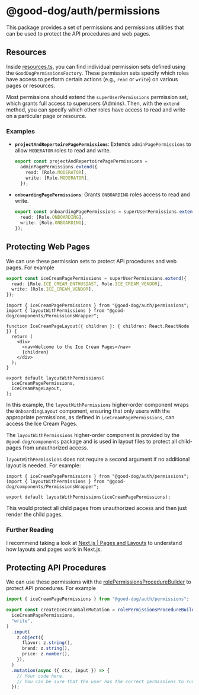 # @good-dog/auth/permissions

This package provides a set of permissions and permissions utilities that can be used to protect the API procedures and web pages.

## Resources

Inside [resources.ts](./resources.ts), you can find individual permission sets defined using the `GoodDogPermissionsFactory`. These permission sets specify which roles have access to perform certain actions (e.g., `read` or `write`) on various pages or resources.

Most permissions should extend the `superUserPermissions` permission set, which grants full access to superusers (Admins). Then, with the `extend` method, you can specify which other roles have access to read and write on a particular page or resource.

### Examples

- **`projectAndRepertoirePagePermissions`**: Extends `adminPagePermissions` to allow `MODERATOR` roles to read and write.

  ```ts
  export const projectAndRepertoirePagePermissions =
    adminPagePermissions.extend({
      read: [Role.MODERATOR],
      write: [Role.MODERATOR],
    });
  ```

- **`onboardingPagePermissions`**: Grants `ONBOARDING` roles access to read and write.

  ```ts
  export const onboardingPagePermissions = superUserPermissions.extend({
    read: [Role.ONBOARDING],
    write: [Role.ONBOARDING],
  });
  ```

## Protecting Web Pages

We can use these permission sets to protect API procedures and web pages. For example

```ts
export const iceCreamPagePermissions = superUserPermissions.extend({
  read: [Role.ICE_CREAM_ENTHUSIAST, Role.ICE_CREAM_VENDOR],
  write: [Role.ICE_CREAM_VENDOR],
});
```

```tsx
import { iceCreamPagePermissions } from "@good-dog/auth/permissions";
import { layoutWithPermissions } from "@good-dog/components/PermissionsWrapper";

function IceCreamPageLayout({ children }: { children: React.ReactNode }) {
  return (
    <div>
      <nav>Welcome to the Ice Cream Pages</nav>
      {children}
    </div>
  );
}

export default layoutWithPermissions(
  iceCreamPagePermissions,
  IceCreamPageLayout,
);
```

In this example, the `layoutWithPermissions` higher-order component wraps the `OnboardingLayout` component, ensuring that only users with the appropriate permissions, as defined in `iceCreamPagePermissions`, can access the Ice Cream Pages.

The `layoutWithPermissions` higher-order component is provided by the `@good-dog/components` package and is used in layout files to protect all child-pages from unauthorized access.

`layoutWithPermissions` does not require a second argument if no additional layout is needed. For example:

```tsx
import { iceCreamPagePermissions } from "@good-dog/auth/permissions";
import { layoutWithPermissions } from "@good-dog/components/PermissionsWrapper";

export default layoutWithPermissions(iceCreamPagePermissions);
```

This would protect all child pages from unauthorized access and then just render the child pages.

### Further Reading

I recommend taking a look at [Next.js | Pages and Layouts](https://nextjs.org/docs/pages/building-your-application/routing/pages-and-layouts) to understand how layouts and pages work in Next.js.

## Protecting API Procedures

We can use these permissions with the [rolePermissionsProcedureBuilder](../../../trpc//src//middleware//role-check.ts) to protect API procedures. For example

```ts
import { iceCreamPagePermissions } from "@good-dog/auth/permissions";

export const createIceCreamSaleMutation = rolePermissionsProcedureBuilder(
  iceCreamPagePermissions,
  "write",
)
  .input(
    z.object({
      flavor: z.string(),
      brand: z.string(),
      price: z.number(),
    }),
  )
  .mutation(async ({ ctx, input }) => {
    // Your code here.
    // You can be sure that the user has the correct permissions to run this procedure
  });
```
